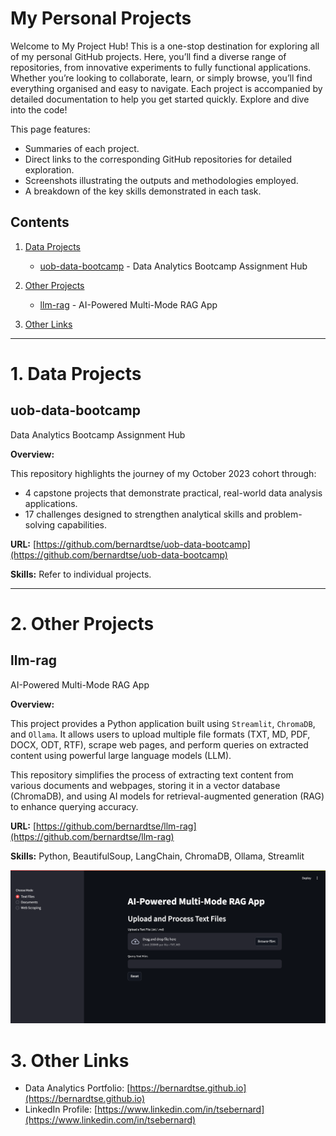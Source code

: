 # My Personal Projects

Welcome to My Project Hub! This is a one-stop destination for exploring all of my personal GitHub projects. Here, you’ll find a diverse range of repositories, from innovative experiments to fully functional applications. Whether you’re looking to collaborate, learn, or simply browse, you’ll find everything organised and easy to navigate. Each project is accompanied by detailed documentation to help you get started quickly. Explore and dive into the code!

This page features:
- Summaries of each project.
- Direct links to the corresponding GitHub repositories for detailed exploration.
- Screenshots illustrating the outputs and methodologies employed.
- A breakdown of the key skills demonstrated in each task.

## Contents
1. [Data Projects](#1-data-projects)
    - [uob-data-bootcamp](#uob-data-bootcamp) - Data Analytics Bootcamp Assignment Hub 

2. [Other Projects](#2-other-projects)
    - [llm-rag](#llm-rag) - AI-Powered Multi-Mode RAG App

3. [Other Links](#3-other-links)
---

# 1. Data Projects

## uob-data-bootcamp
Data Analytics Bootcamp Assignment Hub

**Overview:**

This repository highlights the journey of my October 2023 cohort through:
- 4 capstone projects that demonstrate practical, real-world data analysis applications.
- 17 challenges designed to strengthen analytical skills and problem-solving capabilities.
  
**URL:** [https://github.com/bernardtse/uob-data-bootcamp](https://github.com/bernardtse/uob-data-bootcamp)

**Skills:** Refer to individual projects.

---

# 2. Other Projects

## llm-rag
AI-Powered Multi-Mode RAG App

**Overview:**

This project provides a Python application built using `Streamlit`, `ChromaDB`, and `Ollama`. It allows users to upload multiple file formats (TXT, MD, PDF, DOCX, ODT, RTF), scrape web pages, and perform queries on extracted content using powerful large language models (LLM).

This repository simplifies the process of extracting text content from various documents and webpages, storing it in a vector database (ChromaDB), and using AI models for retrieval-augmented generation (RAG) to enhance querying accuracy.
  
**URL:** [https://github.com/bernardtse/llm-rag](https://github.com/bernardtse/llm-rag)

**Skills:** Python, BeautifulSoup, LangChain, ChromaDB, Ollama, Streamlit

![llm-rag](images/repos/llm-rag/llm_rag.png)

# 3. Other Links
- Data Analytics Portfolio: [https://bernardtse.github.io](https://bernardtse.github.io)
- LinkedIn Profile: [https://www.linkedin.com/in/tsebernard](https://www.linkedin.com/in/tsebernard)